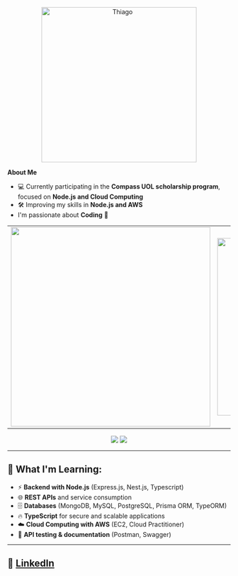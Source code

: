 <p align="center">
  <img src="https://i.imgur.com/oiy4HZI.png" alt="Thiago" width="350">
</p>

 **About Me**
- 💻 Currently participating in the **Compass UOL scholarship program**, focused on **Node.js and Cloud Computing**
- 🛠️ Improving my skills in **Node.js and AWS**
- I'm passionate about **Coding** 🚀



<table>
  <tr>
    <td>
      <img src="https://github-readme-stats.vercel.app/api?username=thiagosampaiog&show_icons=true&theme=graywhite&custom_title=Thiago%20Galdino%20Sampaio's%20GitHub%20Stats&hide_border=true&card_width=450px" width="450"/>
    </td>
    <td>
      <img src="https://github-readme-stats.vercel.app/api/top-langs/?username=thiagosampaiog&layout=compact&theme=graywhite&hide_border=true&card_width=400px" width="400"/>
    </td>
  </tr>
</table>

<p align="center">
  <img src="https://img.shields.io/badge/-TypeScript-3178C6?style=for-the-badge&logo=typescript&logoColor=white" />
  <img src="https://img.shields.io/badge/-Node.js-339933?style=for-the-badge&logo=node.js&logoColor=white" />
</p>


---

## 📖 What I'm Learning:
- ⚡ **Backend with Node.js** (Express.js, Nest.js, Typescript)
- 🌐 **REST APIs** and service consumption
- 🗄️ **Databases** (MongoDB, MySQL, PostgreSQL, Prisma ORM, TypeORM)
- 🔥 **TypeScript** for secure and scalable applications
- ☁️ **Cloud Computing with AWS** (EC2, Cloud Practitioner)
- 🚀 **API testing & documentation** (Postman, Swagger)

---
💼 **[LinkedIn](https://www.linkedin.com/in/thiago-sampaiog/)**  
---


